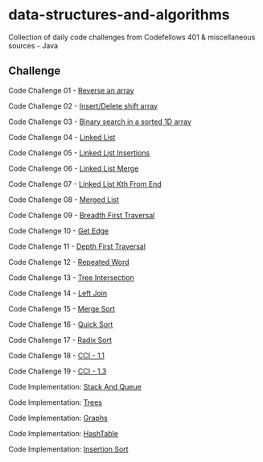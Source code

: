 # data-structures-and-algorithms
Collection of daily code challenges from Codefellows 401 & miscellaneous sources - Java

## Challenge
Code Challenge 01 - [Reverse an array](assets/challenge_readmes/ArrayReverse.md)

Code Challenge 02 - [Insert/Delete shift array](assets/challenge_readmes/ArrayShift.md)

Code Challenge 03 - [Binary search in a sorted 1D array](assets/challenge_readmes/BinarySearch.md)

Code Challenge 04 - [Linked List](assets/challenge_readmes/LinkedList.md)

Code Challenge 05 - [Linked List Insertions](assets/challenge_readmes/LinkedListInsertion.md)

Code Challenge 06 - [Linked List Merge](assets/challenge_readmes/ll_merge.md)

Code Challenge 07 - [Linked List Kth From End](assets/challenge_readmes/ll_kth_from_end.md)

Code Challenge 08 - [Merged List](assets/challenge_readmes/ll_merged.md)

Code Challenge 09 - [Breadth First Traversal](assets/challenge_readmes/Graphs.md)

Code Challenge 10 - [Get Edge](assets/challenge_readmes/Graphs.md)

Code Challenge 11 - [Depth First Traversal](assets/challenge_readmes/Graphs.md)

Code Challenge 12 - [Repeated Word](assets/challenge_readmes/RepeatedWord.md)

Code Challenge 13 - [Tree Intersection](assets/challenge_readmes/TreeIntersection.md)

Code Challenge 14 - [Left Join](assets/challenge_readmes/LeftJoin.md)

Code Challenge 15 - [Merge Sort](assets/challenge_readmes/MergeSort.md)

Code Challenge 16 - [Quick Sort](assets/challenge_readmes/QuickSort.md)

Code Challenge 17 - [Radix Sort](assets/challenge_readmes/RadixSort.md)

Code Challenge 18 - [CCI - 1.1](assets/challenge_readmes/cci-1_1.md)

Code Challenge 19 - [CCI - 1.3](assets/challenge_readmes/cci-1_3.md)




Code Implementation: [Stack And Queue](assets/challenge_readmes/stack_and_queue.md)

Code Implementation: [Trees](assets/challenge_readmes/Trees.md)

Code Implementation: [Graphs](assets/challenge_readmes/Graphs.md)

Code Implementation: [HashTable](assets/challenge_readmes/Hashtables.md)

Code Implementation: [Insertion Sort](assets/challenge_readmes/InsertionSort.md)





